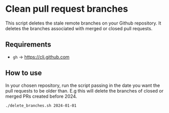 # Clean pull request branches

This script deletes the stale remote branches on your Github repository.
It deletes the branches associated with merged or closed pull requests. 

## Requirements

- `gh` -> https://cli.github.com

## How to use

In your chosen repository, run the script passing in the date you want the pull requests to be older than. E.g this will delete the branches of closed or merged PRs created before 2024.

```
./delete_branches.sh 2024-01-01
```

